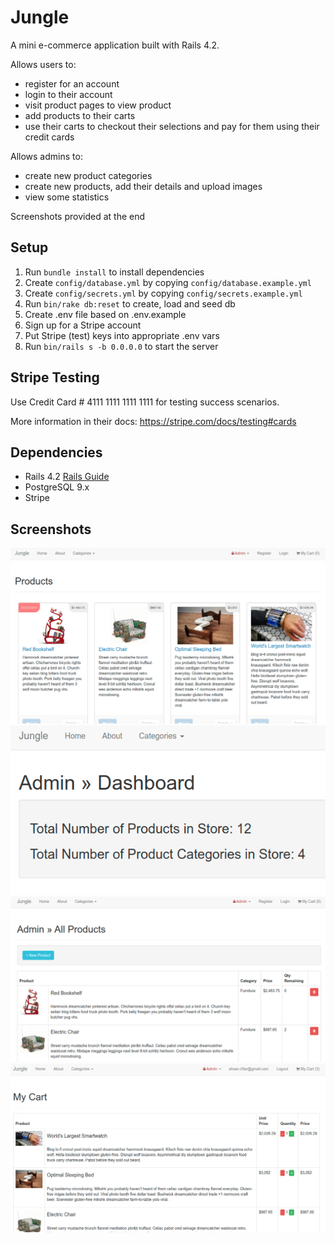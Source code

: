 # Jungle

A mini e-commerce application built with Rails 4.2.

Allows users to:
  - register for an account
  - login to their account
  - visit product pages to view product
  - add products to their carts
  - use their carts to checkout their selections and pay for them using their credit cards

Allows admins to:
  - create new product categories
  - create new products, add their details and upload images
  - view some statistics

Screenshots provided at the end

## Setup

1. Run `bundle install` to install dependencies
2. Create `config/database.yml` by copying `config/database.example.yml`
3. Create `config/secrets.yml` by copying `config/secrets.example.yml`
4. Run `bin/rake db:reset` to create, load and seed db
5. Create .env file based on .env.example
6. Sign up for a Stripe account
7. Put Stripe (test) keys into appropriate .env vars
8. Run `bin/rails s -b 0.0.0.0` to start the server

## Stripe Testing

Use Credit Card # 4111 1111 1111 1111 for testing success scenarios.

More information in their docs: <https://stripe.com/docs/testing#cards>

## Dependencies

* Rails 4.2 [Rails Guide](http://guides.rubyonrails.org/v4.2/)
* PostgreSQL 9.x
* Stripe

## Screenshots
![Jungle Home Page](https://github.com/ahsanirfan85/jungle/blob/master/docs/01-jungle-home-page.png?raw=true)
![Jungle Admin Dashboard](https://github.com/ahsanirfan85/jungle/blob/master/docs/02-jungle-admin-dashboard.png?raw=true)
![Jungle Admin Products Page](https://github.com/ahsanirfan85/jungle/blob/master/docs/03-jungle-admin-products-page.png?raw=true)
![Jungle User Cart](https://github.com/ahsanirfan85/jungle/blob/master/docs/04-jungle-user-cart.png?raw=true)